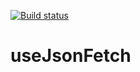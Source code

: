 [![Build status](https://ci.appveyor.com/api/projects/status/8wu2dqaf8myhpnrp?svg=true)](https://ci.appveyor.com/project/Elena-diploma/ra-8-2-hooks-context-use-json-fetch)

# useJsonFetch
